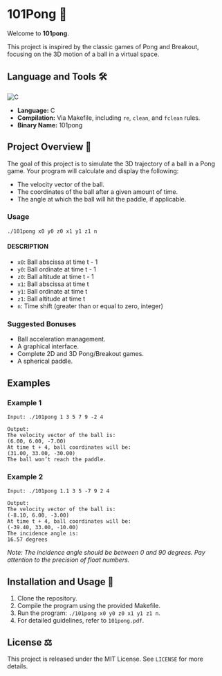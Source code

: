 # 101Pong 🏓

Welcome to **101pong**.

This project is inspired by the classic games of Pong and Breakout, focusing on the 3D motion of a ball in a virtual space.

## Language and Tools 🛠️

![C](https://img.shields.io/badge/C-00599C?style=for-the-badge&logo=c&logoColor=white)

- **Language:** C
- **Compilation:** Via Makefile, including `re`, `clean`, and `fclean` rules.
- **Binary Name:** 101pong

## Project Overview 📜

The goal of this project is to simulate the 3D trajectory of a ball in a Pong game. Your program will calculate and display the following:

- The velocity vector of the ball.
- The coordinates of the ball after a given amount of time.
- The angle at which the ball will hit the paddle, if applicable.

### Usage

`./101pong x0 y0 z0 x1 y1 z1 n`

#### DESCRIPTION
- `x0`: Ball abscissa at time t - 1
- `y0`: Ball ordinate at time t - 1
- `z0`: Ball altitude at time t - 1
- `x1`: Ball abscissa at time t
- `y1`: Ball ordinate at time t
- `z1`: Ball altitude at time t
- `n`: Time shift (greater than or equal to zero, integer)

### Suggested Bonuses

- Ball acceleration management.
- A graphical interface.
- Complete 2D and 3D Pong/Breakout games.
- A spherical paddle.

## Examples

### Example 1
`Input: ./101pong 1 3 5 7 9 -2 4` <br>

`Output:` <br>
`The velocity vector of the ball is:` <br>
`(6.00, 6.00, -7.00)` <br>
`At time t + 4, ball coordinates will be:` <br>
`(31.00, 33.00, -30.00)` <br>
`The ball won’t reach the paddle.` <br>

### Example 2
`Input: ./101pong 1.1 3 5 -7 9 2 4`<br>

`Output:`<br>
`The velocity vector of the ball is:`<br>
`(-8.10, 6.00, -3.00)`<br>
`At time t + 4, ball coordinates will be:`<br>
`(-39.40, 33.00, -10.00)`<br>
`The incidence angle is:`<br>
`16.57 degrees`<br>


*Note: The incidence angle should be between 0 and 90 degrees. Pay attention to the precision of float numbers.*

## Installation and Usage 💾

1. Clone the repository.
2. Compile the program using the provided Makefile.
3. Run the program: `./101pong x0 y0 z0 x1 y1 z1 n`.
4. For detailed guidelines, refer to `101pong.pdf`.

## License ⚖️

This project is released under the MIT License. See `LICENSE` for more details.
